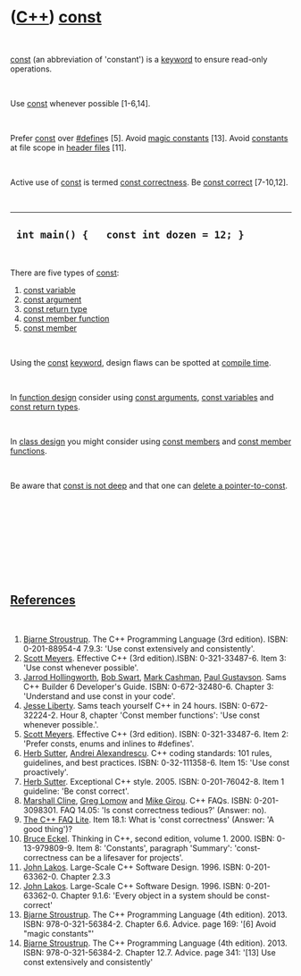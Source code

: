 



 

 

 

 

 

([C++](Cpp.htm)) [const](CppConst.htm)
======================================

 

[const](CppConst.htm) (an abbreviation of 'constant') is a
[keyword](CppKeyword.htm) to ensure read-only operations.

 

Use [const](CppConst.htm) whenever possible \[1-6,14\].

 

Prefer [const](CppConst.htm) over [\#define](CppDefine.htm)s \[5\].
Avoid [magic constants](CppMagicConstant.htm) \[13\]. Avoid
[constants](CppConst.htm) at file scope in [header
files](CppHeaderFile.htm) \[11\].

 

Active use of [const](CppConst.htm) is termed [const
correctness](CppConstCorrect.htm). Be [const
correct](CppConstCorrect.htm) \[7-10,12\].

 

  -------------------------------------------
  ` int main() {   const int dozen = 12; }`
  -------------------------------------------

 

There are five types of [const](CppConst.htm):

1.  [const variable](CppConstVariable.htm)
2.  [const argument](CppConstArgument.htm)
3.  [const return type](CppConstReturnType.htm)
4.  [const member function](CppConstMemberFunction.htm)
5.  [const member](CppConstMember.htm)

 

Using the [const](CppConst.htm) [keyword](CppKeyword.htm), design flaws
can be spotted at [compile time](CppCompileTime.htm).

 

In [function design](CppFunctionDesign.htm) consider using [const
arguments](CppConstArgument.htm), [const
variables](CppConstVariable.htm) and [const return
types](CppConstReturnType.htm).

 

In [class design](CppClassDesign.htm) you might consider using [const
members](CppConstMember.htm) and [const member
functions](CppConstMemberFunction.htm).

 

Be aware that [const is not deep](CppConstIsNotDeep.htm) and that one
can [delete a pointer-to-const](CppDeletePointerToConst.htm).

 

 

 

 

 

[References](CppReferences.htm)
-------------------------------

 

1.  [Bjarne Stroustrup](CppBjarneStroustrup.htm). The C++ Programming
    Language (3rd edition). ISBN: 0-201-88954-4 7.9.3: 'Use const
    extensively and consistently'.
2.  [Scott Meyers](CppScottMeyers.htm). Effective C++ (3rd
    edition).ISBN: 0-321-33487-6. Item 3: 'Use const whenever possible'.
3.  [Jarrod Hollingworth](CppJarrodHollingworth.htm), [Bob
    Swart](CppBobSwart.htm), [Mark Cashman](CppMarkCashman.htm), [Paul
    Gustavson](CppPaulGustavson.htm). Sams C++ Builder 6
    Developer's Guide. ISBN: 0-672-32480-6. Chapter 3: 'Understand and
    use const in your code'.
4.  [Jesse Liberty](CppJesseLiberty.htm). Sams teach yourself C++ in
    24 hours. ISBN: 0-672-32224-2. Hour 8, chapter 'Const member
    functions': 'Use const whenever possible.'.
5.  [Scott Meyers](CppScottMeyers.htm). Effective C++ (3rd edition).
    ISBN: 0-321-33487-6. Item 2: 'Prefer consts, enums and inlines
    to \#defines'.
6.  [Herb Sutter](CppHerbSutter.htm), [Andrei
    Alexandrescu](CppAndreiAlexandrescu.htm). C++ coding standards: 101
    rules, guidelines, and best practices. ISBN: 0-32-111358-6. Item 15:
    'Use const proactively'.
7.  [Herb Sutter](CppHerbSutter.htm). Exceptional C++ style. 2005.
    ISBN: 0-201-76042-8. Item 1 guideline: 'Be const correct'.
8.  [Marshall Cline](CppMarshallCline.htm), [Greg
    Lomow](CppGregLomow.htm) and [Mike Girou](CppMikeGirou.htm).
    C++ FAQs. ISBN: 0-201-3098301. FAQ 14.05: 'Is const correctness
    tedious?' (Answer: no).
9.  [The C++ FAQ
    Lite](http://www.parashift.com/c++-faq-lite/const-correctness.html#faq-18.1).
    Item 18.1: What is 'const correctness' (Answer: 'A good thing')?
10. [Bruce Eckel](CppBruceEckel.htm). Thinking in C++, second edition,
    volume 1. 2000. ISBN: 0-13-979809-9. Item 8: 'Constants', paragraph
    'Summary': 'const-correctness can be a lifesaver for projects'.
11. [John Lakos](CppJohnLakos.htm). Large-Scale C++ Software Design.
    1996. ISBN: 0-201-63362-0. Chapter 2.3.3
12. [John Lakos](CppJohnLakos.htm). Large-Scale C++ Software Design.
    1996. ISBN: 0-201-63362-0. Chapter 9.1.6: 'Every object in a system
    should be const-correct'
13. [Bjarne Stroustrup](CppBjarneStroustrup.htm). The C++ Programming
    Language (4th edition). 2013. ISBN: 978-0-321-56384-2. Chapter 6.6.
    Advice. page 169: '\[6\] Avoid "magic constants"'
14. [Bjarne Stroustrup](CppBjarneStroustrup.htm). The C++ Programming
    Language (4th edition). 2013. ISBN: 978-0-321-56384-2. Chapter 12.7.
    Advice. page 341: '\[13\] Use const extensively and consistently'

 

 

 

 

 





 



